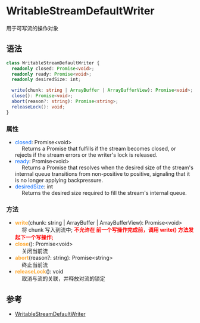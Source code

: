 # WritableStreamDefaultWriter
用于可写流的操作对象

## 语法
```typescript
class WritableStreamDefaultWriter {
  readonly closed: Promise<void>;
  readonly ready: Promise<void>;
  readonly desiredSize: int;

  write(chunk: string | ArrayBuffer | ArrayBufferView): Promise<void>;
  close(): Promise<void>;
  abort(reason?: string): Promise<string>;
  releaseLock(): void;
}
```

### 属性
- <span style="color: #0066FF">closed</span>: Promise&lt;void&gt; <br>
&emsp; Returns a Promise that fulfills if the stream becomes closed, or rejects if the stream errors or the writer's lock is released.
- <span style="color: #0066FF">ready</span>: Promise&lt;void&gt; <br>
&emsp; Returns a Promise that resolves when the desired size of the stream's internal queue transitions from non-positive to positive, signaling that it is no longer applying backpressure.
- <span style="color: #0066FF">desiredSize</span>: int<void><br>
&emsp; Returns the desired size required to fill the stream's internal queue.


### 方法
- <span style="color: #FFAA33;font-weight: bold;">write</span>(chunk: string | ArrayBuffer | ArrayBufferView):  Promise&lt;void&gt; <br>
&emsp; 将 chunk 写入到流中; <strong style="color: red"> 不允许在 前一个写操作完成前，调用 write() 方法发起下一个写操作; </strong><br>
- <span style="color: #FFAA33;font-weight: bold;">close</span>():  Promise&lt;void&gt; <br>
&emsp; 关闭当前流 <br>
- <span style="color: #FFAA33;font-weight: bold;">abort</span>(reason?: string):  Promise&lt;string&gt; <br>
&emsp; 终止当前流 <br>
- <span style="color: #FFAA33;font-weight: bold;">releaseLock</span>(): void <br>
&emsp;  取消与流的关联，并释放对流的锁定 <br>


## 参考
* [WritableStreamDefaultWriter](https://developer.mozilla.org/en-US/docs/Web/API/WritableStreamDefaultWriter)
